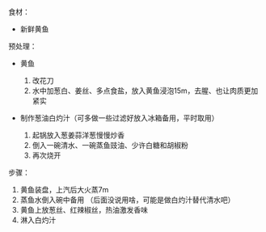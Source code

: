 
食材：

* 新鲜黄鱼

预处理：

* 黄鱼
  1. 改花刀
  2. 水中加葱白、姜丝、多点食盐，放入黄鱼浸泡15m，去腥、也让肉质更加紧实

* 制作葱油白灼汁（可多做一些过滤好放入冰箱备用，平时取用）
  1. 起锅放入葱姜蒜洋葱慢慢炒香
  2. 倒入一碗清水、一碗蒸鱼豉油、少许白糖和胡椒粉
  3. 再次烧开
  

步骤：

1. 黄鱼装盘，上汽后大火蒸7m
2. 蒸鱼水倒入碗中备用 （后面没说用啥，可能是做白灼汁替代清水吧）
3. 黄鱼上放葱丝、红辣椒丝，热油激发香味
4. 淋入白灼汁
